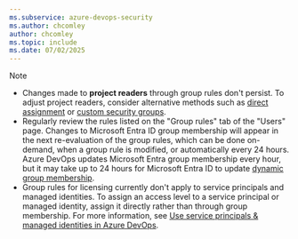 ```yaml
---
ms.subservice: azure-devops-security
ms.author: chcomley
author: chcomley
ms.topic: include
ms.date: 07/02/2025
---
```

 

> [!NOTE]
> - Changes made to **project readers** through group rules don't persist. To adjust project readers, consider alternative methods such as [direct assignment](../change-access-levels.md) or [custom security groups](../add-remove-manage-user-group-security-group.md).
> - Regularly review the rules listed on the "Group rules" tab of the "Users" page. Changes to Microsoft Entra ID group membership will appear in the next re-evaluation of the group rules, which can be done on-demand, when a group rule is modified, or automatically every 24 hours. Azure DevOps updates Microsoft Entra group membership every hour, but it may take up to 24 hours for Microsoft Entra ID to update [dynamic group membership](/azure/active-directory/enterprise-users/groups-dynamic-membership).
> - Group rules for licensing currently don't apply to service principals and managed identities. To assign an access level to a service principal or managed identity, assign it directly rather than through group membership. For more information, see [Use service principals & managed identities in Azure DevOps](../../integrate/get-started/authentication/service-principal-managed-identity.md#4-manage-a-service-principal).
 
